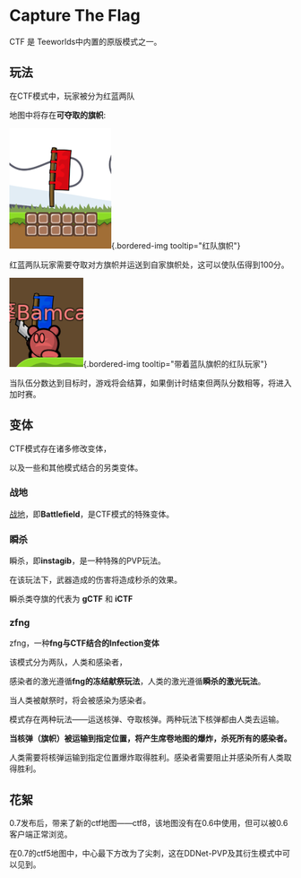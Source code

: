 # Capture The Flag
CTF 是 Teeworlds中内置的原版模式之一。

## 玩法
在CTF模式中，玩家被分为红蓝两队

地图中将存在**可夺取的旗帜**:

![红队旗帜](resources/teeworlds/ctf-flag.png){.bordered-img tooltip="红队旗帜"}

红蓝两队玩家需要夺取对方旗帜并运送到自家旗帜处，这可以使队伍得到100分。

![带着蓝队旗帜的红队玩家](resources/teeworlds/ctf-player.png){.bordered-img tooltip="带着蓝队旗帜的红队玩家"}

当队伍分数达到目标时，游戏将会结算，如果倒计时结束但两队分数相等，将进入加时赛。
## 变体

CTF模式存在诸多修改变体，

以及一些和其他模式结合的另类变体。

### 战地
[战地](?id=modes/battlefield)，即**Battlefield**，是CTF模式的特殊变体。

### 瞬杀
瞬杀，即**instagib**，是一种特殊的PVP玩法。

在该玩法下，武器造成的伤害将造成秒杀的效果。

瞬杀类夺旗的代表为 **gCTF** 和 **iCTF**

### zfng
zfng，一种**fng与CTF结合的Infection变体**

该模式分为两队，人类和感染者，

感染者的激光遵循**fng的冻结献祭玩法**，人类的激光遵循**瞬杀的激光玩法**。

当人类被献祭时，将会被感染为感染者。

模式存在两种玩法——运送核弹、夺取核弹。两种玩法下核弹都由人类去运输。

**当核弹（旗帜）被运输到指定位置，将产生席卷地图的爆炸，杀死所有的感染者。**

人类需要将核弹运输到指定位置爆炸取得胜利。感染者需要阻止并感染所有人类取得胜利。

## 花絮

0.7发布后，带来了新的ctf地图——ctf8，该地图没有在0.6中使用，但可以被0.6客户端正常浏览。

在0.7的ctf5地图中，中心最下方改为了尖刺，这在DDNet-PVP及其衍生模式中可以见到。
